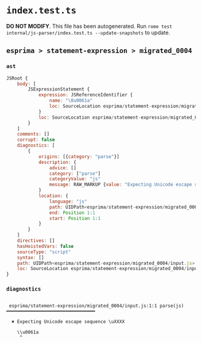 # `index.test.ts`

**DO NOT MODIFY**. This file has been autogenerated. Run `rome test internal/js-parser/index.test.ts --update-snapshots` to update.

## `esprima > statement-expression > migrated_0004`

### `ast`

```javascript
JSRoot {
	body: [
		JSExpressionStatement {
			expression: JSReferenceIdentifier {
				name: "\0u0061a"
				loc: SourceLocation esprima/statement-expression/migrated_0004/input.js 1:0-1:8 (\0u0061a)
			}
			loc: SourceLocation esprima/statement-expression/migrated_0004/input.js 1:0-1:8
		}
	]
	comments: []
	corrupt: false
	diagnostics: [
		{
			origins: [{category: "parse"}]
			description: {
				advice: []
				category: ["parse"]
				categoryValue: "js"
				message: RAW_MARKUP {value: "Expecting Unicode escape sequence \\uXXXX"}
			}
			location: {
				language: "js"
				path: UIDPath<esprima/statement-expression/migrated_0004/input.js>
				end: Position 1:1
				start: Position 1:1
			}
		}
	]
	directives: []
	hasHoistedVars: false
	sourceType: "script"
	syntax: []
	path: UIDPath<esprima/statement-expression/migrated_0004/input.js>
	loc: SourceLocation esprima/statement-expression/migrated_0004/input.js 1:0-2:0
}
```

### `diagnostics`

```

 esprima/statement-expression/migrated_0004/input.js:1:1 parse(js) ━━━━━━━━━━━━━━━━━━━━━━━━━━━━━━━━━

  ✖ Expecting Unicode escape sequence \uXXXX

    \\u0061a
     ^


```
